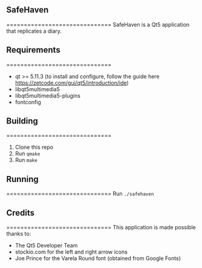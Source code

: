 ## SafeHaven
==============================
SafeHaven is a Qt5 application that replicates a diary.


## Requirements
==============================
- qt >= 5.11.3 (to install and configure, follow the guide here https://zetcode.com/gui/qt5/introduction/ide)
- libqt5multimedia5
- libqt5multimedia5-plugins
- fontconfig

## Building
==============================
1. Clone this repo
1. Run `qmake`
1. Run `make`

## Running
==============================
Run `./safehaven`

## Credits
==============================
This application is made possible thanks to:
- The Qt5 Developer Team
- stockio.com for the left and right arrow icons
- Joe Prince for the Varela Round font (obtained from Google Fonts)
